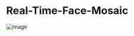 # Real-Time-Face-Mosaic

![image](https://github.com/user-attachments/assets/7bd60278-59bd-4795-a333-a380e9ec507a)
